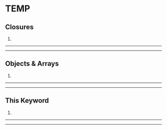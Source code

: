 # TEMP

## Closures

1.

---

---

## Objects & Arrays

1.

---

---

## This Keyword

1.

---

---
